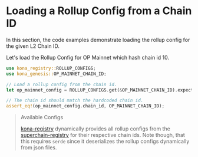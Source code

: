 # Loading a Rollup Config from a Chain ID

In this section, the code examples demonstrate loading the
rollup config for the given L2 Chain ID.

Let's load the Rollup Config for OP Mainnet which hash chain id 10.

```rust
use kona_registry::ROLLUP_CONFIGS;
use kona_genesis::OP_MAINNET_CHAIN_ID;

// Load a rollup config from the chain id.
let op_mainnet_config = ROLLUP_CONFIGS.get(&OP_MAINNET_CHAIN_ID).expect("infallible");

// The chain id should match the hardcoded chain id.
assert_eq!(op_mainnet_config.chain_id, OP_MAINNET_CHAIN_ID);
```

> Available Configs
>
> [kona-registry][kona-registry] dynamically provides all rollup configs
> from the [superchain-registry][registry] for their respective chain ids.
> Note though, that this requires `serde` since it deserializes the rollup
> configs dynamically from json files.

[kona-registry]: https://crates.io/crates/kona-registry
[registry]: https://github.com/ethereum-optimism/superchain-registry
